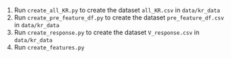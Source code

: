  1. Run `create_all_KR.py` to create the dataset `all_KR.csv` in `data/kr_data`
2. Run `create_pre_feature_df.py` to create the dataset `pre_feature_df.csv` in `data/kr_data`
3. Run `create_response.py` to create the dataset `V_response.csv` in `data/kr_data`
4. Run `create_features.py`

